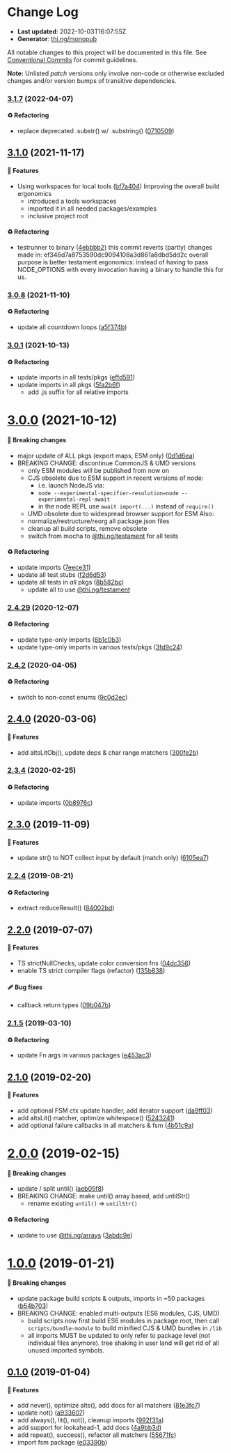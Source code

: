 # Change Log

- **Last updated**: 2022-10-03T16:07:55Z
- **Generator**: [thi.ng/monopub](https://thi.ng/monopub)

All notable changes to this project will be documented in this file.
See [Conventional Commits](https://conventionalcommits.org/) for commit guidelines.

**Note:** Unlisted _patch_ versions only involve non-code or otherwise excluded changes
and/or version bumps of transitive dependencies.

### [3.1.7](https://github.com/thi-ng/umbrella/tree/@thi.ng/fsm@3.1.7) (2022-04-07)

#### ♻️ Refactoring

- replace deprecated .substr() w/ .substring() ([0710509](https://github.com/thi-ng/umbrella/commit/0710509))

## [3.1.0](https://github.com/thi-ng/umbrella/tree/@thi.ng/fsm@3.1.0) (2021-11-17)

#### 🚀 Features

- Using workspaces for local tools ([bf7a404](https://github.com/thi-ng/umbrella/commit/bf7a404))
  Improving the overall build ergonomics
  - introduced a tools workspaces
  - imported it in all needed packages/examples
  - inclusive project root

#### ♻️ Refactoring

- testrunner to binary ([4ebbbb2](https://github.com/thi-ng/umbrella/commit/4ebbbb2))
  this commit reverts (partly) changes made in:
  ef346d7a8753590dc9094108a3d861a8dbd5dd2c
  overall purpose is better testament ergonomics:
  instead of having to pass NODE_OPTIONS with every invocation
  having a binary to handle this for us.

### [3.0.8](https://github.com/thi-ng/umbrella/tree/@thi.ng/fsm@3.0.8) (2021-11-10)

#### ♻️ Refactoring

- update all countdown loops ([a5f374b](https://github.com/thi-ng/umbrella/commit/a5f374b))

### [3.0.1](https://github.com/thi-ng/umbrella/tree/@thi.ng/fsm@3.0.1) (2021-10-13)

#### ♻️ Refactoring

- update imports in all tests/pkgs ([effd591](https://github.com/thi-ng/umbrella/commit/effd591))
- update imports in all pkgs ([5fa2b6f](https://github.com/thi-ng/umbrella/commit/5fa2b6f))
  - add .js suffix for all relative imports

# [3.0.0](https://github.com/thi-ng/umbrella/tree/@thi.ng/fsm@3.0.0) (2021-10-12)

#### 🛑 Breaking changes

- major update of ALL pkgs (export maps, ESM only) ([0d1d6ea](https://github.com/thi-ng/umbrella/commit/0d1d6ea))
- BREAKING CHANGE: discontinue CommonJS & UMD versions
  - only ESM modules will be published from now on
  - CJS obsolete due to ESM support in recent versions of node:
    - i.e. launch NodeJS via:
    - `node --experimental-specifier-resolution=node --experimental-repl-await`
    - in the node REPL use `await import(...)` instead of `require()`
  - UMD obsolete due to widespread browser support for ESM
  Also:
  - normalize/restructure/reorg all package.json files
  - cleanup all build scripts, remove obsolete
  - switch from mocha to [@thi.ng/testament](https://github.com/thi-ng/umbrella/tree/main/packages/testament) for all tests

#### ♻️ Refactoring

- update imports ([7eece31](https://github.com/thi-ng/umbrella/commit/7eece31))
- update all test stubs ([f2d6d53](https://github.com/thi-ng/umbrella/commit/f2d6d53))
- update all tests in _all_ pkgs ([8b582bc](https://github.com/thi-ng/umbrella/commit/8b582bc))
  - update all to use [@thi.ng/testament](https://github.com/thi-ng/umbrella/tree/main/packages/testament)

### [2.4.29](https://github.com/thi-ng/umbrella/tree/@thi.ng/fsm@2.4.29) (2020-12-07)

#### ♻️ Refactoring

- update type-only imports ([6b1c0b3](https://github.com/thi-ng/umbrella/commit/6b1c0b3))
- update type-only imports in various tests/pkgs ([3fd9c24](https://github.com/thi-ng/umbrella/commit/3fd9c24))

### [2.4.2](https://github.com/thi-ng/umbrella/tree/@thi.ng/fsm@2.4.2) (2020-04-05)

#### ♻️ Refactoring

- switch to non-const enums ([9c0d2ec](https://github.com/thi-ng/umbrella/commit/9c0d2ec))

## [2.4.0](https://github.com/thi-ng/umbrella/tree/@thi.ng/fsm@2.4.0) (2020-03-06)

#### 🚀 Features

- add altsLitObj(), update deps & char range matchers ([300fe2b](https://github.com/thi-ng/umbrella/commit/300fe2b))

### [2.3.4](https://github.com/thi-ng/umbrella/tree/@thi.ng/fsm@2.3.4) (2020-02-25)

#### ♻️ Refactoring

- update imports ([0b8976c](https://github.com/thi-ng/umbrella/commit/0b8976c))

## [2.3.0](https://github.com/thi-ng/umbrella/tree/@thi.ng/fsm@2.3.0) (2019-11-09)

#### 🚀 Features

- update str() to NOT collect input by default (match only) ([6105ea7](https://github.com/thi-ng/umbrella/commit/6105ea7))

### [2.2.4](https://github.com/thi-ng/umbrella/tree/@thi.ng/fsm@2.2.4) (2019-08-21)

#### ♻️ Refactoring

- extract reduceResult() ([84002bd](https://github.com/thi-ng/umbrella/commit/84002bd))

## [2.2.0](https://github.com/thi-ng/umbrella/tree/@thi.ng/fsm@2.2.0) (2019-07-07)

#### 🚀 Features

- TS strictNullChecks, update color conversion fns ([04dc356](https://github.com/thi-ng/umbrella/commit/04dc356))
- enable TS strict compiler flags (refactor) ([135b838](https://github.com/thi-ng/umbrella/commit/135b838))

#### 🩹 Bug fixes

- callback return types ([09b047b](https://github.com/thi-ng/umbrella/commit/09b047b))

### [2.1.5](https://github.com/thi-ng/umbrella/tree/@thi.ng/fsm@2.1.5) (2019-03-10)

#### ♻️ Refactoring

- update Fn args in various packages ([e453ac3](https://github.com/thi-ng/umbrella/commit/e453ac3))

## [2.1.0](https://github.com/thi-ng/umbrella/tree/@thi.ng/fsm@2.1.0) (2019-02-20)

#### 🚀 Features

- add optional FSM ctx update handler, add iterator support ([da9ff03](https://github.com/thi-ng/umbrella/commit/da9ff03))
- add altsLit() matcher, optimize whitespace() ([5243241](https://github.com/thi-ng/umbrella/commit/5243241))
- add optional failure callbacks in all matchers & fsm ([4b51c9a](https://github.com/thi-ng/umbrella/commit/4b51c9a))

# [2.0.0](https://github.com/thi-ng/umbrella/tree/@thi.ng/fsm@2.0.0) (2019-02-15)

#### 🛑 Breaking changes

- update / split until() ([aeb05f8](https://github.com/thi-ng/umbrella/commit/aeb05f8))
- BREAKING CHANGE: make until() array based, add untilStr()
  - rename existing `until()` => `untilStr()`

#### ♻️ Refactoring

- update to use [@thi.ng/arrays](https://github.com/thi-ng/umbrella/tree/main/packages/arrays) ([3abdc9e](https://github.com/thi-ng/umbrella/commit/3abdc9e))

# [1.0.0](https://github.com/thi-ng/umbrella/tree/@thi.ng/fsm@1.0.0) (2019-01-21)

#### 🛑 Breaking changes

- update package build scripts & outputs, imports in ~50 packages ([b54b703](https://github.com/thi-ng/umbrella/commit/b54b703))
- BREAKING CHANGE: enabled multi-outputs (ES6 modules, CJS, UMD)
  - build scripts now first build ES6 modules in package root, then call
    `scripts/bundle-module` to build minified CJS & UMD bundles in `/lib`
  - all imports MUST be updated to only refer to package level
    (not individual files anymore). tree shaking in user land will get rid of
    all unused imported symbols.

## [0.1.0](https://github.com/thi-ng/umbrella/tree/@thi.ng/fsm@0.1.0) (2019-01-04)

#### 🚀 Features

- add never(), optimize alts(), add docs for all matchers ([81e3fc7](https://github.com/thi-ng/umbrella/commit/81e3fc7))
- update not() ([a933607](https://github.com/thi-ng/umbrella/commit/a933607))
- add always(), lit(), not(), cleanup imports ([992f31a](https://github.com/thi-ng/umbrella/commit/992f31a))
- add support for lookahead-1, add docs ([4a9bb3d](https://github.com/thi-ng/umbrella/commit/4a9bb3d))
- add repeat(), success(), refactor all matchers ([55671fc](https://github.com/thi-ng/umbrella/commit/55671fc))
- import fsm package ([e03390b](https://github.com/thi-ng/umbrella/commit/e03390b))
